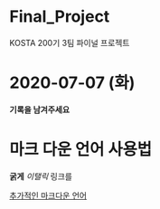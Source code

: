 # Final_Project
KOSTA 200기 3팀 파이널 프로젝트

# 2020-07-07 (화)
**기록을 남겨주세요**

# 마크 다운 언어 사용법
**굵게**
*이탤릭*
링크를 

[추가적인 마크다운 언어](https://gist.github.com/ihoneymon/652be052a0727ad59601, "Markdown Link") 
